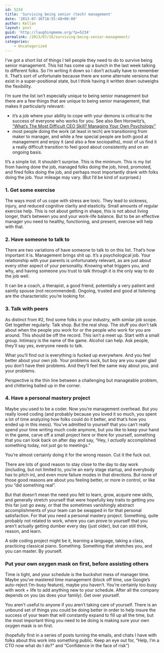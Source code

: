 ```yaml
---
id: 5234
title: 'Surviving being senior (tech) management'
date: '2013-07-16T18:55:48+00:00'
author: Kellan
layout: post
guid: 'http://laughingmeme.org/?p=5234'
permalink: /2013/07/16/surviving-being-senior-management/
categories:
    - Uncategorized
---
```


I’ve got a short list of things I tell people they need to do to survive being senior management. This list has come up a bunch in the last week talking to different folks. So I’m writing it down so I don’t actually have to remember it. That’s sort of unfortunate because there are some alternate versions that exist in a super-positional state, but I think having it written down outweighs the flexibility.

I’m sure the list isn’t especially unique to being senior management but there are a few things that are unique to being senior management, that makes it particularly relevant:

- it’s a job where your ability to cope with your demons is critical to the success of everyone who works for you. See also Ben Horowitz’s, [“What’s The Most Difficult CEO Skill? Managing Your Own Psychology”](http://bhorowitz.com/2011/04/01/what%E2%80%99s-the-most-difficult-ceo-skill-managing-your-own-psychology/)
- most people doing the work (at least in tech) are transitioning from maker to manager, and while a few special people are both good at management and enjoy it (and also a few sociopaths), most of us find it a really difficult transition to feel good about consistently and on an ongoing basis.

It’s a simple list. It shouldn’t surprise. This is the minimum. This is my list from having done the job, managed folks doing the job, hired, promoted, and fired folks doing the job, and perhaps most importantly drank with folks doing the job. Your mileage may vary. (But I’d be kind of surprised.)

### 1. Get some exercise

The ways most of us cope with stress are toxic. They lead to sickness, injury, and reduced cognitive clarity and elasticity. Small amounts of regular exercise help. This is not about getting in shape, this is not about living longer, that’s between you and your work-life balance. But to be an effective manager you need to healthy, functioning, and present, exercise will help with that.

### 2. Have someone to talk to

There are two variations of have someone to talk to on this list. That’s how important it is. Management brings shit up. It’s a psychological job. Your relationship with your parents is unfortunately relevant, as are just about every other aspect of your personality. Knowing what triggers you, and why, and having someone you trust to talk through it is the only way to do the job well.

It can be a coach, a therapist, a good friend, potentially a very patient and saintly spouse (not recommended). Ongoing, trusted and good at listening are the characteristic you’re looking for.

### 3. Talk with peers

As distinct from #2, find some folks in your industry, with similar job scope. Get together regularly. Talk shop. But the real shop. The stuff you don’t talk about when the people you work for or the people who work for you are around. This should be off the record. This isn’t a meet up. Start with a small group. Intimacy is the name of the game. Alcohol can help. Ask people, they’ll say yes, everyone needs to talk.

What you’ll find out is everything is fucked up everywhere. And you feel better about your own job. Your problems suck, but boy are you super glad you don’t have their problems. And they’ll feel the same way about you, and your problems.

Perspective is the thin line between a challenging but manageable problem, and chittering balled up in the corner.

### 4. Have a personal mastery project

Maybe you used to be a coder. Now you’re management overhead. But you really loved coding (and probably because you loved it so much, you spent a lot of time analyzing how folks could do it better, and that’s how you ended up in this mess). You’ve admitted to yourself that you can’t really spend your time writing much code anymore, but you like to keep your hand in the game, carve off a small project here or there for yourself, something that you can look back on after day and say, “Hey, I *actually* accomplished something today, not just go to meetings.”

You’re almost certainly doing it for the wrong reason. Cut it the fuck out.

There are lots of good reason to stay close to the day to day work (including, but not limited to, you’re an early stage startup, and everybody has to pitch in), and even more failure modes in that directions. But none of those good reasons are about you feeling better, or more in control, or like you “did something real”.

But that doesn’t mean the need you felt to learn, grow, acquire new skills, and generally stretch yourself that were hopefully key traits to getting you this far just go away, or that the sometimes vanishingly abstract accomplishments of your team can be swapped in for that personal satisfaction. For that you need a personal mastery project. Something, quite probably not related to work, where you can prove to yourself that you aren’t actually getting dumber every day (just older), but can still think, reason, and learn.

A side coding project might be it, learning a language, taking a class, practicing classical piano. Something. Something that stretches you, and you can master. By yourself.

### Put your own oxygen mask on first, before assisting others

Time is tight, and your schedule is the buckshot mess of manager time. Maybe you’ve mastered time management (block off time, use Google’s auto-reject I’m-busy feature), maybe you haven’t. You’re certainly too busy with work + life to add anything new to your schedule. After all the company depends on you (as does your family). Get over yourself.

You aren’t useful to anyone if you aren’t taking care of yourself. There is an unbound set of things you could be doing better in order to help insure the success of your team that will constantly expand to fill up all the time, but the most important thing you need to be doing is making sure your own oxygen mask is on first.

(hopefully first in a series of posts turning the emails, and chats I have with folks about this work into something public. Keep an eye out for, “Help, I’m a CTO now what do I do?” and “Confidence in the face of risk”)
